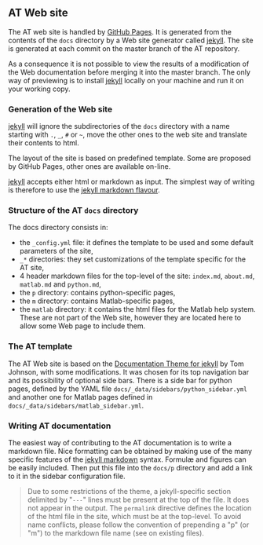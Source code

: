 ## AT Web site

The AT web site is handled by [GitHub Pages](https://pages.github.com).
It is generated from the contents of the `docs` directory by a Web site generator
called [jekyll](https://jekyllrb.com). The site is generated at each commit on
the master branch of the AT repository.

As a consequence it is not possible to view the results of a modification of the
Web documentation before merging it into the master branch. The only way of previewing 
is to install [jekyll](https://jekyllrb.com) locally on your machine and run it on your
working copy.

### Generation of the Web site
[jekyll](https://jekyllrb.com) will ignore the subdirectories of the `docs` directory
with a name starting with `.`, `_`, `#` or `~`, move the other ones to the web site
and translate their contents to html.

The layout of the site is based on predefined template. Some are proposed by GitHub Pages,
other ones are available on-line.

[jekyll](https://jekyllrb.com) accepts either html or markdown as input. The simplest 
way of writing is therefore to use the [jekyll markdown flavour](https://daringfireball.net/projects/markdown/syntax).

### Structure of the AT `docs` directory
The docs directory consists in:

* the `_config.yml` file: it defines the template to be used and some default
parameters of the site,
* `_*` directories: they set customizations of the template specific for the AT site,
* 4 header markdown files for the top-level of the site: `index.md`, `about.md`,
  `matlab.md` and `python.md`,
* the `p` directory: contains python-specific pages,
* the `m` directory: contains Matlab-specific pages,
* the `matlab` directory: it contains the html files for the Matlab help system.
These are not part of the Web site, however they are located here to allow some Web page
to include them.

### The AT template
The AT Web site is based on the [Documentation Theme for jekyll](https://idratherbewriting.com/documentation-theme-jekyll/)
by Tom Johnson, with some modifications. It was chosen for its top navigation bar and its possibility of
optional side bars. There is a side bar for python pages, defined by the YAML file
`docs/_data/sidebars/python_sidebar.yml` and another one for Matlab pages defined in
`docs/_data/sidebars/matlab_sidebar.yml`.

### Writing AT documentation
The easiest way of contributing to the AT documentation is to write a markdown file.
Nice formatting can be obtained by making use of the many specific features of
the [jekyll markdown](https://daringfireball.net/projects/markdown/syntax) syntax.
Formulæ and figures can be easily included. Then put this file into the `docs/p`
directory and add a link to it in the sidebar configuration file.

> Due to some restrictions of the theme, a jekyll-specific section delimited by
> "`---`" lines must be present at the top of the file. It does not appear in the output.
> The `permalink` directive defines the location of the html file in the site, which
> must be at the top-level. To avoid name conflicts, please follow the convention
> of prepending a "p" (or "m") to the markdown file name (see on existing files).
